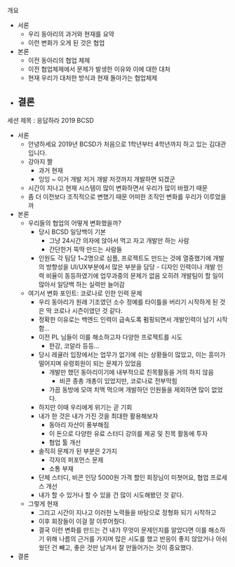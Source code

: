 개요
- 서론
	- 우리 동아리의 과거와 현재를 요약
	- 이런 변화가 오게 된 것은 협업
- 본론
	- 이전 동아리의 협업 체제
	- 이전 협업체제에서 문제가 발생한 이유와 이에 대한 대처
	- 현재 우리가 대처한 방식과 현재 돌아가는 협업체제
- 결론
	- 
세션 제목 : 응답하라 2019 BCSD
- 서론
	- 안녕하세요 2019년 BCSD가 처음으로 1학년부터 4학년까지 하고 있는 김대관입니다.
	- 강아지 짤
		- 과거 현재 
		- 잉잉  ~ 이거 개발 저거 개발 저것까지 개발하면 되겠군
	- 시간이 지나고 현재 시스템이 많이 변화하면서 우리가 많이 바꿨기 때문
	- 좀 더 이전보다 조직적으로 변했기 때문 어떠한 조직인 변화를 우리가 이루었을까
- 본론
	- 우리들의 협업의 어떻게 변화했을까?
		- 당시 BCSD 일당백이 기본
			- 그냥 24시간 의자에 앉아서 먹고 자고 개발만 하는 사람
			- 간단한거 뚝딱 만드는 사람들
		- 인원도 각 팀당 1~2명으로 심플, 프로젝트도 만드는 것에 열중했기에 개발의 방향성을 UI/UX부분에서 많은 부분을 담당 - 디자인 인력이나 개발 인력 비율이 동등하였기에 업무과중의 문제가 없음 오히려 개발팀이 할 일이 많아서 일당백 하는 실력만 늘어감
	- 여기서 변화 포인트: 코로나로 인한 인력 문제
		- 우리 동아리가 원래 기조였던 소수 정예를 타이틀을 버리기 시작하게 된 것은 딱 코로나 시즌이였던 것 같다.
		- 정확한 이유로는 백엔드 인력이 급속도록 펌핑되면서 개발인력이 남기 시작함...
		- 이전 PL 님들이 이를 해소하고자 다양한 프로젝트를 시도
			- 한강, 코알라 등등...
		- 당시 레귤러 입장에서는 업무가 없기에 쉬는 상황들이 많았고, 이는 흥미가 떨어지며 유령회원이 되는 문제가 있었음
			- 개발만 했던 동아리이기에 내부적으로 친목활동을 거의 하지 않음
				- 비콘 종총 개총이 있었지만, 코로나로 전부막힘
			- 가끔 동방에 모여 치맥 먹으며 개발하던 인원들을 제외하면 많이 없었다.
		- 하지만 이때 우리에게 위기는 곧 기회
		- 내가 한 것은 내가 가진 것을 최대한 활용해보자
			- 동아리 자산이 풍부해짐
			- 이 돈으로 다양한 유료 스터디 강의를 제공 및 친목 활동에 투자
			- 협업 툴 개선
		- 솔직히 문제가 된 부분은 2가지
			- 각자의 퍼포먼스 문제
			- 소통 부재
		- 단체 스터디, 비콘 인당 5000원 가격 할인 회장님이 미쳣어요, 협업 프로세스 개선
		- 내가 할 수 있거나 할 수 있을 건 많이 시도해봤던 것 같다. 
	- 그렇게 현재
		- 그리고 시간이 지나고 이러한 노력들을 바탕으로 정형화 되기 시작하고
		- 이후 회장들이 이걸 잘 이루어줬다.
		- 결국 이런 변화를 만드는 건 내가 무엇이 문제인지를 알았다면 이를 해소하기 위해 나름의 근거를 가지며 많은 시도를 했고 반응이 좋지 않았거나 아쉬웠던 건 빼고, 좋은 것만 남겨서 잘 만들어가는 것이 중요했다.
- 결론